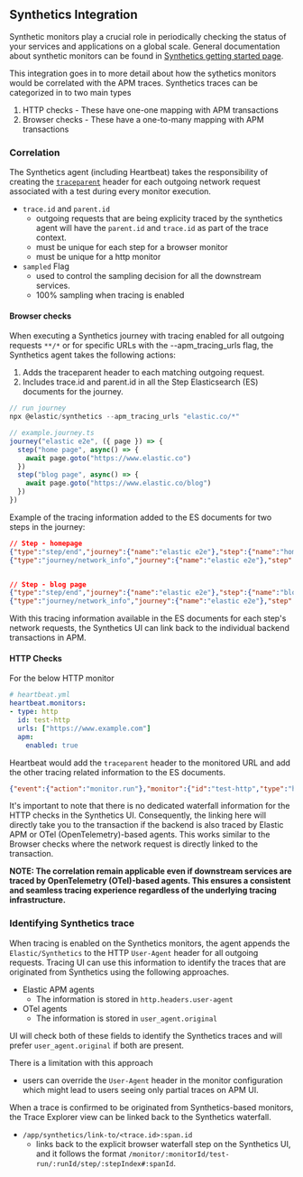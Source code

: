 ## Synthetics Integration

Synthetic monitors play a crucial role in periodically checking the status of your services and applications on a global scale. General documentation about synthetic monitors can be found in
[Synthetics getting started page](https://www.elastic.co/guide/en/observability/current/synthetics-get-started.html).

This integration goes in to more detail about how the sythetics monitors would
be correlated with the APM traces. Synthetics traces can be categorized in to two
main types
  1. HTTP checks - These have one-one mapping with APM transactions
  2. Browser checks - These have a one-to-many mapping with APM transactions

### Correlation

The Synthetics agent (including Heartbeat) takes the responsibility of creating the
[`traceparent`](../agents/tracing-distributed-tracing.md#trace_id-parent_id-and-traceparent)
header for each outgoing network request associated with a test during every
monitor execution.

- `trace.id` and `parent.id`
  - outgoing requests that are being explicity traced by the synthetics agent
     will have the `parent.id` and `trace.id` as part of the trace context.
  - must be unique for each step for a browser monitor
  - must be unique for a http monitor
- `sampled` Flag
  - used to control the sampling decision for all the downstream services.
  - 100% sampling when tracing is enabled

#### Browser checks

When executing a Synthetics journey with tracing enabled for all outgoing requests `**/*` or for specific URLs with the --apm_tracing_urls flag, the Synthetics agent takes the following actions:

1. Adds the traceparent header to each matching outgoing request.
2. Includes trace.id and parent.id in all the Step Elasticsearch (ES) documents for the journey.

```ts
// run journey
npx @elastic/synthetics --apm_tracing_urls "elastic.co/*" 

// example.journey.ts
journey("elastic e2e", ({ page }) => {
  step("home page", async() => {
    await page.goto("https://www.elastic.co")
  })
  step("blog page", async() => {
    await page.goto("https://www.elastic.co/blog")
  })
})
```

Example of the tracing information added to the ES documents for two steps in the journey:

```json
// Step - homepage
{"type":"step/end","journey":{"name":"elastic e2e"},"step":{"name":"home page","index":1,"status":"failed","duration":{"us":17382122}}, "trace.id": "t1"}
{"type":"journey/network_info","journey":{"name":"elastic e2e"},"step":{"name":"home page","index":1},"http":{"request":{"url":"http://www.elastic.co/","method":"GET"}},"trace.id": "t1", "span.id": "s1"}


// Step - blog page
{"type":"step/end","journey":{"name":"elastic e2e"},"step":{"name":"blog page","index":2,"status":"failed","duration":{"us":17382122}}, "trace.id": "t2"}
{"type":"journey/network_info","journey":{"name":"elastic e2e"},"step":{"name":"blog page","index":2},"http":{"request":{"url":"http://www.elastic.co/blog","method":"GET"}},"trace.id": "t2", "span.id": "s2"}
```

With this tracing information available in the ES documents for each step's network requests, the Synthetics UI can link back to the individual backend transactions in APM.

#### HTTP Checks

For the below HTTP monitor

```yml
# heartbeat.yml
heartbeat.monitors:
- type: http
  id: test-http
  urls: ["https://www.example.com"]
  apm:
    enabled: true
```

Heartbeat would add the `traceparent` header to the monitored URL and add the
other tracing related information to the ES documents.

```json
{"event":{"action":"monitor.run"},"monitor":{"id":"test-http","type":"http","status":"up","duration":{"ms":112}}, "trace.id": "t1", "span.id": "s1"}
```

It's important to note that there is no dedicated waterfall information for the HTTP checks in the Synthetics UI. Consequently, the linking here will directly take you to the transaction if the backend is also traced by Elastic APM or OTel (OpenTelemetry)-based agents. This works similar to the Browser checks where the network request is directly linked to the transaction.

**NOTE: The correlation remain applicable even if downstream services are traced by OpenTelemetry (OTel)-based agents. This ensures a consistent and seamless tracing experience regardless of the underlying tracing infrastructure.**

### Identifying Synthetics trace

When tracing is enabled on the Synthetics monitors, the agent appends the `Elastic/Synthetics` to the HTTP `User-Agent` header for all outgoing requests. Tracing UI can use this information to identify the traces that are originated from
Synthetics using the following approaches.

- Elastic APM agents
  - The information is stored in `http.headers.user-agent`
- OTel agents
  - The information is stored in `user_agent.original`

UI will check both of these fields to identify the Synthetics traces and will
prefer `user_agent.original` if both are present.

There is a limitation with this approach
- users can override the `User-Agent` header in the monitor configuration which
  might lead to users seeing only partial traces on APM UI.

When a trace is confirmed to be originated from Synthetics-based monitors, the
Trace Explorer view can be linked back to the Synthetics waterfall.

- `/app/synthetics/link-to/<trace.id>:span.id`
  - links back to the explicit browser waterfall step on the Synthetics UI, and
    it follows the format `/monitor/:monitorId/test-run/:runId/step/:stepIndex#:spanId`.